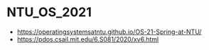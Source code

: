 # NTU_OS_2021
* https://operatingsystemsatntu.github.io/OS-21-Spring-at-NTU/
* https://pdos.csail.mit.edu/6.S081/2020/xv6.html
